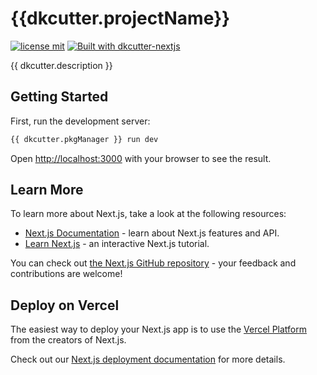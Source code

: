 # {{dkcutter.projectName}}

[![license mit](https://img.shields.io/badge/licence-MIT-7c3aed)](/LICENSE)
[![Built with dkcutter-nextjs](https://img.shields.io/badge/built%20with-DKCutter%20NextJs-7c3aed.svg)](https://github.com/dkshs/dkcutter-nextjs)

{{ dkcutter.description }}

## Getting Started

First, run the development server:

```bash
{{ dkcutter.pkgManager }} run dev
```

Open [http://localhost:3000](http://localhost:3000) with your browser to see the result.

## Learn More

To learn more about Next.js, take a look at the following resources:

- [Next.js Documentation](https://nextjs.org/docs) - learn about Next.js features and API.
- [Learn Next.js](https://nextjs.org/learn) - an interactive Next.js tutorial.

You can check out [the Next.js GitHub repository](https://github.com/vercel/next.js/) - your feedback and contributions are welcome!

## Deploy on Vercel

The easiest way to deploy your Next.js app is to use the [Vercel Platform](https://vercel.com/new?utm_medium=default-template&filter=next.js&utm_source=create-next-app&utm_campaign=create-next-app-readme) from the creators of Next.js.

Check out our [Next.js deployment documentation](https://nextjs.org/docs/deployment) for more details.
